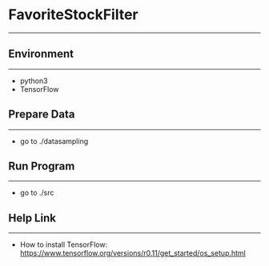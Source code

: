# FavoriteStockFilter
------------------------------

## Environment
------------------------------
- python3
- TensorFlow

## Prepare Data
------------------------------
- go to ./datasampling

## Run Program
------------------------------
- go to ./src

## Help Link
------------------------------
- How to install TensorFlow: https://www.tensorflow.org/versions/r0.11/get_started/os_setup.html

